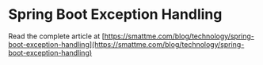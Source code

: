 # Spring Boot Exception Handling

Read the complete article at [https://smattme.com/blog/technology/spring-boot-exception-handling](https://smattme.com/blog/technology/spring-boot-exception-handling)